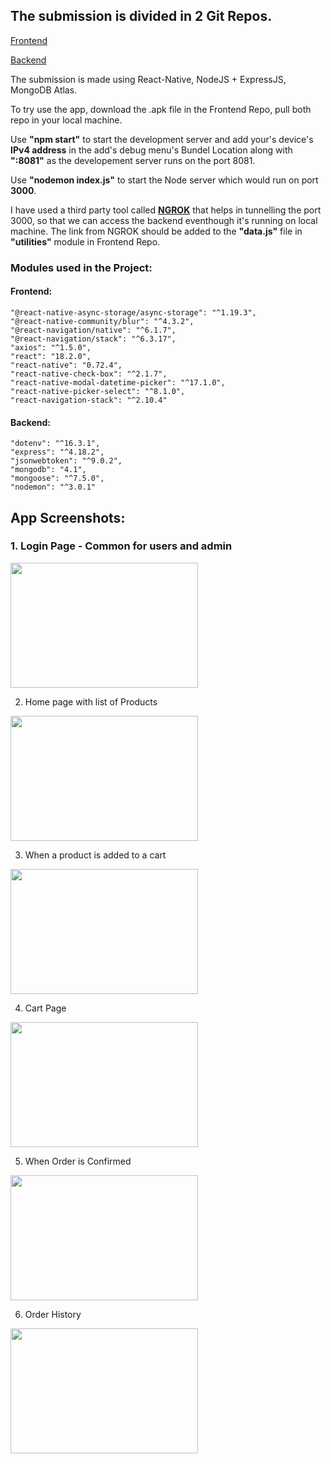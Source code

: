 ## The submission is divided in 2 Git Repos.

[Frontend](https://github.com/kedar-ayare/Nomatic-Frontend)

[Backend](https://github.com/kedar-ayare/Nomatic-Backend)

The submission is made using React-Native, NodeJS + ExpressJS, MongoDB Atlas.

To try use the app, download the .apk file in the Frontend Repo, pull both repo in your local machine. 

Use **"npm start"** to start the development server and add your's device's **IPv4 address** in the add's debug menu's Bundel Location along with **":8081"** as the developement server runs on the port 8081.

Use **"nodemon index.js"** to start the Node server which would run on port **3000**.

I have used a third party tool called **[NGROK](https://ngrok.com/)** that helps in tunnelling the port 3000, so that we can access the backend eventhough it's running on local machine. The link from NGROK should be added to the **"data.js"** file in **"utilities"** module in Frontend Repo.

### Modules used in the Project:

#### Frontend:
    "@react-native-async-storage/async-storage": "^1.19.3",
    "@react-native-community/blur": "^4.3.2",
    "@react-navigation/native": "^6.1.7",
    "@react-navigation/stack": "^6.3.17",
    "axios": "^1.5.0",
    "react": "18.2.0",
    "react-native": "0.72.4",
    "react-native-check-box": "^2.1.7",
    "react-native-modal-datetime-picker": "^17.1.0",
    "react-native-picker-select": "^8.1.0",
    "react-navigation-stack": "^2.10.4"

#### Backend:
    "dotenv": "^16.3.1",
    "express": "^4.18.2",
    "jsonwebtoken": "^9.0.2",
    "mongodb": "4.1",
    "mongoose": "^7.5.0",
    "nodemon": "^3.0.1"


## App Screenshots:

### 1. Login Page - Common for users and admin
<img src="https://kedarayare.000webhostapp.com/nomatic/ss-01.png" width="300" height="200">


2. Home page with list of Products
<img src="https://kedarayare.000webhostapp.com/nomatic/ss-02.png" width="300" height="200">

3. When a product is added to a cart
<img src="https://kedarayare.000webhostapp.com/nomatic/ss-03.png" width="300" height="200">

4. Cart Page
<img src="https://kedarayare.000webhostapp.com/nomatic/ss-04.png" width="300" height="200">

5. When Order is Confirmed
<img src="https://kedarayare.000webhostapp.com/nomatic/ss-05.png" width="300" height="200">

6. Order History
<img src="https://kedarayare.000webhostapp.com/nomatic/ss-06.png" width="300" height="200">
